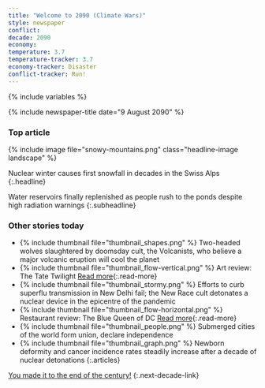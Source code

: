 ```yaml
---
title: "Welcome to 2090 (Climate Wars)"
style: newspaper
conflict: 
decade: 2090
economy: 
temperature: 3.7
temperature-tracker: 3.7
economy-tracker: Disaster
conflict-tracker: Run!
---
```


{% include variables %}

{% include newspaper-title date="9 August 2090" %}

### Top article

{% include image file="snowy-mountains.png" class="headline-image landscape" %}

Nuclear winter causes first snowfall in decades in the Swiss Alps
{:.headline}

Water reservoirs finally replenished as people rush to the ponds despite high radiation warnings
{:.subheadline}

### Other stories today

- {% include thumbnail file="thumbnail_shapes.png" %} Two-headed wolves slaughtered by doomsday cult, the Volcanists, who believe a major volcanic eruption will cool the planet
- {% include thumbnail file="thumbnail_flow-vertical.png" %} Art review: The Tate Twilight [Read more](story_tate-twilight.html){:.read-more}
- {% include thumbnail file="thumbnail_stormy.png" %} Efforts to curb superflu transmission in New Delhi fail; the New Race cult detonates a nuclear device in the epicentre of the pandemic
- {% include thumbnail file="thumbnail_flow-horizontal.png" %} Restaurant review: The Blue Queen of DC [Read more](story_blue-queen-of-dc.html){:.read-more}
- {% include thumbnail file="thumbnail_people.png" %} Submerged cities of the world form union, declare independence
- {% include thumbnail file="thumbnail_graph.png" %} Newborn deformity and cancer incidence rates steadily increase after a decade of nuclear detonations
{:.articles}

[You made it to the end of the century!](ending_2100-climate-wars.html)
{:.next-decade-link}
